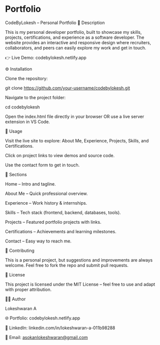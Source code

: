 # Portfolio

CodeByLokesh – Personal Portfolio
📖 Description

This is my personal developer portfolio, built to showcase my skills, projects, certifications, and experience as a software developer. The website provides an interactive and responsive design where recruiters, collaborators, and peers can easily explore my work and get in touch.

👉 Live Demo: codebylokesh.netlify.app

⚙️ Installation

Clone the repository:

git clone https://github.com/your-username/codebylokesh.git


Navigate to the project folder:

cd codebylokesh


Open the index.html file directly in your browser OR use a live server extension in VS Code.

🚀 Usage

Visit the live site to explore: About Me, Experience, Projects, Skills, and Certifications.

Click on project links to view demos and source code.

Use the contact form to get in touch.

📂 Sections

Home – Intro and tagline.

About Me – Quick professional overview.

Experience – Work history & internships.

Skills – Tech stack (frontend, backend, databases, tools).

Projects – Featured portfolio projects with links.

Certifications – Achievements and learning milestones.

Contact – Easy way to reach me.

🤝 Contributing

This is a personal project, but suggestions and improvements are always welcome.
Feel free to fork the repo and submit pull requests.

📜 License

This project is licensed under the MIT License – feel free to use and adapt with proper attribution.

👨‍💻 Author

Lokeshwaran A

🌐 Portfolio: codebylokesh.netlify.app

💼 LinkedIn: linkedin.com/in/lokeshwaran-a-011b98288

📧 Email: asokanlokeshwaran@gmail.com
